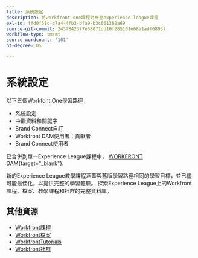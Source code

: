 ```yaml
---
title: 系統設定
description: 將workfront one課程對應至experience league課程
exl-id: ffd0f51c-c7a4-4fb3-bfa9-b3c661362a69
source-git-commit: 243f842377e58071dd10f285101e68a1adf6893f
workflow-type: tm+mt
source-wordcount: '101'
ht-degree: 0%

---
```


# 系統設定

以下五個Workfont One學習路徑，

* 系統設定
* 中繼資料和關鍵字
* Brand Connect自訂
* Workfront DAM使用者：貢獻者
* Brand Connect使用者

已合併到單一Experience League課程中， [WORKFRONT DAM](https://experienceleague.adobe.com/docs/workfront-learn/tutorials-workfront/workfront-dam-program/system-setup/analyze-and-plan-to-develop-a-workfront-dam-strategy.html?lang=en){target="_blank"}.

新的Experience League教學課程涵蓋與舊版學習路徑相同的學習目標，並已儘可能最佳化，以提供完整的學習體驗。  探索Experience League上的Workfront課程、檔案、教學課程和社群的完整資料庫。

## 其他資源

* [Workfront課程](https://experienceleague.adobe.com/?lang=en&amp;Solution=Workfront#courses)
* [Workfront檔案](https://experienceleague.adobe.com/docs/workfront.html)
* [WorkfrontTutorials](https://experienceleague.adobe.com/docs/workfront-learn/tutorials-workfront/home.html)
* [Workfront社群](https://experienceleaguecommunities.adobe.com/t5/workfront/ct-p/workfront)
